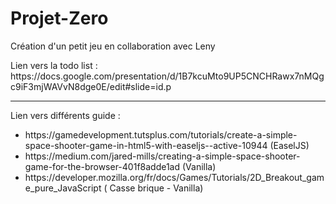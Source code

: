 # Projet-Zero
<p>Création d'un petit jeu en collaboration avec Leny</p>
<p>Lien vers la todo list : https://docs.google.com/presentation/d/1B7kcuMto9UP5CNCHRawx7nMQgc9iF3mjWAVvN8dge0E/edit#slide=id.p</p>
<hr>
<p>Lien vers différents guide : </p>
<ul>
    <li>https://gamedevelopment.tutsplus.com/tutorials/create-a-simple-space-shooter-game-in-html5-with-easeljs--active-10944 (EaselJS)</li>
    <li>https://medium.com/jared-mills/creating-a-simple-space-shooter-game-for-the-browser-401f8adde1ad (Vanilla)</li>
    <li>https://developer.mozilla.org/fr/docs/Games/Tutorials/2D_Breakout_game_pure_JavaScript ( Casse brique - Vanilla)</li>
</ul>
